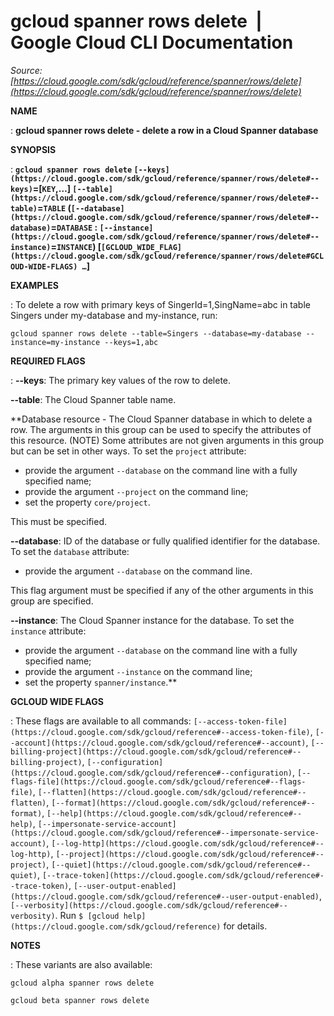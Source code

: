 # gcloud spanner rows delete  |  Google Cloud CLI Documentation

*Source: [https://cloud.google.com/sdk/gcloud/reference/spanner/rows/delete](https://cloud.google.com/sdk/gcloud/reference/spanner/rows/delete)*

**NAME**

: **gcloud spanner rows delete - delete a row in a Cloud Spanner database**

**SYNOPSIS**

: **`gcloud spanner rows delete` `[--keys](https://cloud.google.com/sdk/gcloud/reference/spanner/rows/delete#--keys)`=[`KEY`,…] `[--table](https://cloud.google.com/sdk/gcloud/reference/spanner/rows/delete#--table)`=`TABLE` (`[--database](https://cloud.google.com/sdk/gcloud/reference/spanner/rows/delete#--database)`=`DATABASE` : `[--instance](https://cloud.google.com/sdk/gcloud/reference/spanner/rows/delete#--instance)`=`INSTANCE`) [`[GCLOUD_WIDE_FLAG](https://cloud.google.com/sdk/gcloud/reference/spanner/rows/delete#GCLOUD-WIDE-FLAGS) …`]**

**EXAMPLES**

: To delete a row with primary keys of SingerId=1,SingName=abc in table Singers
under my-database and my-instance, run:

```
gcloud spanner rows delete --table=Singers --database=my-database --instance=my-instance --keys=1,abc
```

**REQUIRED FLAGS**

: **--keys**:
The primary key values of the row to delete.

**--table**:
The Cloud Spanner table name.

**Database resource - The Cloud Spanner database in which to delete a row. The
arguments in this group can be used to specify the attributes of this resource.
(NOTE) Some attributes are not given arguments in this group but can be set in
other ways.
To set the `project` attribute:

- provide the argument `--database` on the command line with a fully
specified name;
- provide the argument `--project` on the command line;
- set the property `core/project`.

This must be specified.

**--database**:
ID of the database or fully qualified identifier for the database.
To set the `database` attribute:

- provide the argument `--database` on the command line.

This flag argument must be specified if any of the other arguments in this group
are specified.

**--instance**:
The Cloud Spanner instance for the database.
To set the `instance` attribute:

- provide the argument `--database` on the command line with a fully
specified name;
- provide the argument `--instance` on the command line;
- set the property `spanner/instance`.**

**GCLOUD WIDE FLAGS**

: These flags are available to all commands: `[--access-token-file](https://cloud.google.com/sdk/gcloud/reference#--access-token-file)`,
`[--account](https://cloud.google.com/sdk/gcloud/reference#--account)`, `[--billing-project](https://cloud.google.com/sdk/gcloud/reference#--billing-project)`,
`[--configuration](https://cloud.google.com/sdk/gcloud/reference#--configuration)`,
`[--flags-file](https://cloud.google.com/sdk/gcloud/reference#--flags-file)`,
`[--flatten](https://cloud.google.com/sdk/gcloud/reference#--flatten)`, `[--format](https://cloud.google.com/sdk/gcloud/reference#--format)`, `[--help](https://cloud.google.com/sdk/gcloud/reference#--help)`, `[--impersonate-service-account](https://cloud.google.com/sdk/gcloud/reference#--impersonate-service-account)`,
`[--log-http](https://cloud.google.com/sdk/gcloud/reference#--log-http)`,
`[--project](https://cloud.google.com/sdk/gcloud/reference#--project)`, `[--quiet](https://cloud.google.com/sdk/gcloud/reference#--quiet)`, `[--trace-token](https://cloud.google.com/sdk/gcloud/reference#--trace-token)`, `[--user-output-enabled](https://cloud.google.com/sdk/gcloud/reference#--user-output-enabled)`,
`[--verbosity](https://cloud.google.com/sdk/gcloud/reference#--verbosity)`.
Run `$ [gcloud help](https://cloud.google.com/sdk/gcloud/reference)` for details.

**NOTES**

: These variants are also available:

```
gcloud alpha spanner rows delete
```

```
gcloud beta spanner rows delete
```